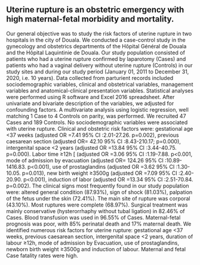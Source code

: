 ## Uterine rupture is an obstetric emergency with high maternal-fetal morbidity and mortality.
Our general objective was to study the risk factors of uterine rupture in two hospitals in the city of
Douala. We conducted a case-control study in the gynecology and obstetrics departments of the
Hôpital Général de Douala and the Hôpital Laquintinie de Douala. Our study population consisted
of patients who had a uterine rupture confirmed by laparotomy (Cases) and patients who had a
vaginal delivery without uterine rupture (Controls) in our study sites and during our study period
(January 01, 2011 to December 31, 2020, i.e. 10 years). Data collected from parturient records
included sociodemographic variables, clinical and obstetrical variables, management variables and
anatomical-clinical presentation variables. Statistical analyses were performed using R software
and Excel 2016 spreadsheet. After univariate and bivariate description of the variables, we
adjusted for confounding factors. A multivariate analysis using logistic regression, well matching
1 Case to 4 Controls on parity, was performed. We recruited 47 Cases and 189 Controls. No sociodemographic variables were associated with uterine rupture. Clinical and obstetric risk factors
were: gestational age <37 weeks (adjusted OR =7.41 95% CI :2.01-27.26. p=0.002), previous
caesarean section (adjusted OR= 42.10 95% CI :8.43-210.17; p=0.000), intergenital space <2 years
(adjusted OR =13.84 95% CI :3.44-40.75. p=0.000). Labor time ≥12h [ (adjusted OR =3.06 95%
CI :1.19-7.88. p<0.001, mode of admission by evacuation (adjusted OR= 124.26 95% CI :10.89-
1416.83. p<0.001), use of prostaglandins (adjusted OR =3.62 95% CI :1.30-10.05. p=0.013), new
birth weight ≥3500g (adjusted OR =7.09 95% CI :2.40-20.90. p<0.001), induction of labor
(adjusted OR =13.34 95% CI :2.51-70.84. p=0.002). The clinical signs most frequently found in
our study population were: altered general condition (87.93%), sign of shock (81.03%), palpation
of the fetus under the skin (72.41%). The main site of rupture was corporal (43.10%). Most
ruptures were complete (68.97%). Surgical treatment was mainly conservative (hysterorrhaphy
without tubal ligation) in 82.46% of Cases. Blood transfusion was used in 96.55% of Cases.
Maternal-fetal prognosis was poor, with 85% perinatal death and 17% maternal death. We
identified numerous risk factors for uterine rupture: gestational age <37 weeks, previous caesarean
section, intergenital space <2 years, duration of labour ≥12h, mode of admission by Evacuation,
use of prostaglandins, newborn birth weight ≥3500g and induction of labour. Maternal and fetal
Case fatality rates were high.
